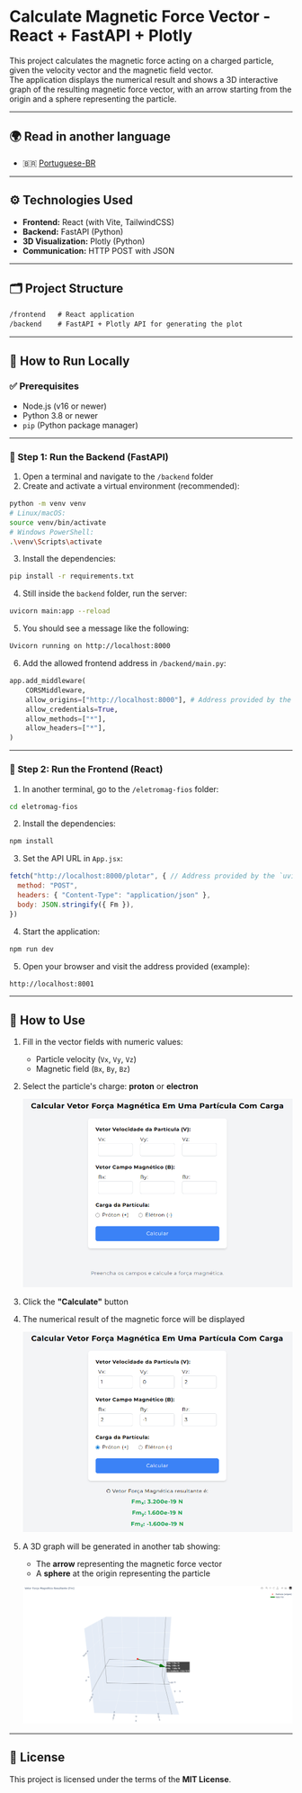 # Calculate Magnetic Force Vector - React + FastAPI + Plotly

This project calculates the magnetic force acting on a charged particle, given the velocity vector and the magnetic field vector.  
The application displays the numerical result and shows a 3D interactive graph of the resulting magnetic force vector, with an arrow starting from the origin and a sphere representing the particle.

---

## 🌍 Read in another language
- 🇧🇷 [Portuguese-BR](README.pt.md)

---

## ⚙️ Technologies Used

- **Frontend:** React (with Vite, TailwindCSS)
- **Backend:** FastAPI (Python)
- **3D Visualization:** Plotly (Python)
- **Communication:** HTTP POST with JSON

---

## 🗂️ Project Structure

```txt
/frontend   # React application
/backend    # FastAPI + Plotly API for generating the plot
```

---

## 🚀 How to Run Locally

### ✅ Prerequisites

- Node.js (v16 or newer)
- Python 3.8 or newer
- `pip` (Python package manager)

---

### 🔧 Step 1: Run the Backend (FastAPI)

1. Open a terminal and navigate to the `/backend` folder
2. Create and activate a virtual environment (recommended):

```bash
python -m venv venv
# Linux/macOS:
source venv/bin/activate
# Windows PowerShell:
.\venv\Scripts\activate
```

3. Install the dependencies:

```bash
pip install -r requirements.txt
```

4. Still inside the `backend` folder, run the server:

```bash
uvicorn main:app --reload
```

5. You should see a message like the following:
```bash
Uvicorn running on http://localhost:8000
```

6. Add the allowed frontend address in `/backend/main.py`:

```python
app.add_middleware(
    CORSMiddleware,
    allow_origins=["http://localhost:8000"], # Address provided by the `npm run dev` command
    allow_credentials=True,
    allow_methods=["*"],
    allow_headers=["*"],
)
```

---

### 🧪 Step 2: Run the Frontend (React)

1. In another terminal, go to the `/eletromag-fios` folder:

```bash
cd eletromag-fios
```

2. Install the dependencies:

```bash
npm install
```

3. Set the API URL in `App.jsx`:

```js
fetch("http://localhost:8000/plotar", { // Address provided by the `uvicorn main:app --reload` command
  method: "POST",
  headers: { "Content-Type": "application/json" },
  body: JSON.stringify({ Fm }),
})
```

4. Start the application:

```bash
npm run dev
```

5. Open your browser and visit the address provided (example):

```bash
http://localhost:8001
```

---

## 🧠 How to Use

1. Fill in the vector fields with numeric values:
   - Particle velocity (`Vx`, `Vy`, `Vz`)
   - Magnetic field (`Bx`, `By`, `Bz`)
2. Select the particle's charge: **proton** or **electron**

   ![Filling in the fields](./assets/eletro-01.png)

3. Click the **"Calculate"** button
4. The numerical result of the magnetic force will be displayed

   ![Numerical result](./assets/eletro-02.png)

5. A 3D graph will be generated in another tab showing:
   - The **arrow** representing the magnetic force vector
   - A **sphere** at the origin representing the particle

   ![3D Magnetic Force Result Vector](./assets/eletro-03.png)

---

## 📄 License

This project is licensed under the terms of the **MIT License**.
